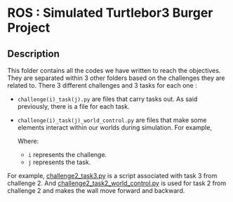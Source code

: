 # ROS : Simulated Turtlebor3 Burger Project

## Description

This folder contains all the codes we have written to reach the objectives. They are separated within 3 other folders based on the challenges they are related to. There 3 different challenges and 3 tasks for each one :
  - `challenge(i)_task(j).py` are files that carry tasks out. As said previously, there is a file for each task.
  - `challenge(i)_task(j)_world_control.py` are files that make some elements interact within our worlds during simulation. For example, 

      Where:
      - `i` represents the challenge.
      - `j` represents the task.

For example, [challenge2_task3.py](challenge2/challenge2_task3.py) is a script associated with task 3 from challenge 2. And [challenge2_task2_world_control.py](challenge2/challenge2_task2_world_control.py) is used for task 2 from challenge 2 and makes the wall move forward and backward.






